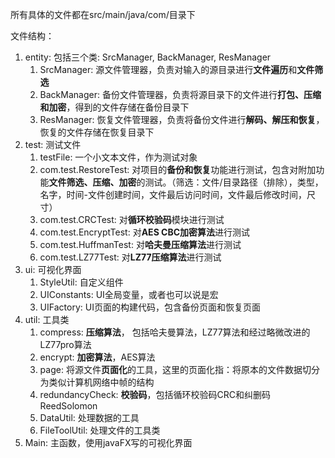所有具体的文件都在src/main/java/com/目录下

文件结构：

1. entity: 包括三个类: SrcManager, BackManager, ResManager
   1. SrcManager: 源文件管理器，负责对输入的源目录进行**文件遍历**和**文件筛选**
   2. BackManager: 备份文件管理器，负责将源目录下的文件进行**打包、压缩和加密**，得到的文件存储在备份目录下
   3. ResManager: 恢复文件管理器，负责将备份文件进行**解码、解压和恢复**，恢复的文件存储在恢复目录下
2. test: 测试文件
   1. testFile: 一个小文本文件，作为测试对象
   2. com.test.RestoreTest: 对项目的**备份和恢复**功能进行测试，包含对附加功能**文件筛选、压缩、加密**的测试。（筛选：文件/目录路径（排除），类型，名字，时间-文件创建时间，文件最后访问时间，文件最后修改时间，尺寸）
   3. com.test.CRCTest: 对**循环校验码**模块进行测试
   4. com.test.EncryptTest: 对**AES CBC加密算法**进行测试
   5. com.test.HuffmanTest: 对**哈夫曼压缩算法**进行测试
   6. com.test.LZ77Test: 对**LZ77压缩算法**进行测试
3. ui: 可视化界面
   1. StyleUtil: 自定义组件
   2. UIConstants: UI全局变量，或者也可以说是宏
   3. UIFactory: UI页面的构建代码，包含备份页面和恢复页面
4. util: 工具类
   1. compress: **压缩算法**， 包括哈夫曼算法，LZ77算法和经过略微改进的LZ77pro算法
   2. encrypt: **加密算法**，AES算法
   3. page: 将源文件**页面化**的工具，这里的页面化指：将原本的文件数据切分为类似计算机网络中帧的结构
   4. redundancyCheck: **校验码**，包括循环校验码CRC和纠删码ReedSolomon
   5. DataUtil: 处理数据的工具
   6. FileToolUtil: 处理文件的工具类
5. Main: 主函数，使用javaFX写的可视化界面



